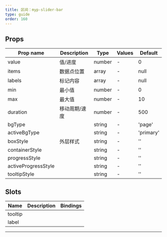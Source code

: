 ```yaml
---
title: 区间：myp-slider-bar
type: guide
order: 160
---
```


## Props

| Prop name           | Description   | Type   | Values | Default   |
| ------------------- | ------------- | ------ | ------ | --------- |
| value               | 值/进度       | number | -      | 0         |
| items               | 数据点位置    | array  | -      | null      |
| labels              | 标记内容      | array  | -      | null      |
| min                 | 最小值        | number | -      | 0         |
| max                 | 最大值        | number | -      | 10        |
| duration            | 移动周期/速度 | number | -      | 500       |
| bgType              |               | string | -      | 'page'    |
| activeBgType        |               | string | -      | 'primary' |
| boxStyle            | 外层样式      | string | -      | ''        |
| containerStyle      |               | string | -      | ''        |
| progressStyle       |               | string | -      | ''        |
| activeProgressStyle |               | string | -      | ''        |
| tooltipStyle        |               | string | -      | ''        |

## Slots

| Name    | Description | Bindings |
| ------- | ----------- | -------- |
| tooltip |             |          |
| label   |             |          |

---
